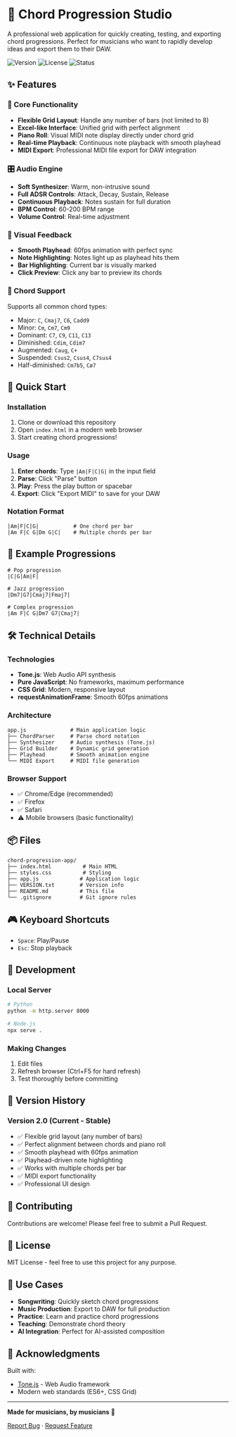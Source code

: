 # 🎵 Chord Progression Studio

A professional web application for quickly creating, testing, and exporting chord progressions. Perfect for musicians who want to rapidly develop ideas and export them to their DAW.

![Version](https://img.shields.io/badge/version-2.0-blue.svg)
![License](https://img.shields.io/badge/license-MIT-green.svg)
![Status](https://img.shields.io/badge/status-stable-success.svg)

## ✨ Features

### 🎹 Core Functionality
- **Flexible Grid Layout**: Handle any number of bars (not limited to 8)
- **Excel-like Interface**: Unified grid with perfect alignment
- **Piano Roll**: Visual MIDI note display directly under chord grid
- **Real-time Playback**: Continuous note playback with smooth playhead
- **MIDI Export**: Professional MIDI file export for DAW integration

### 🎛️ Audio Engine
- **Soft Synthesizer**: Warm, non-intrusive sound
- **Full ADSR Controls**: Attack, Decay, Sustain, Release
- **Continuous Playback**: Notes sustain for full duration
- **BPM Control**: 60-200 BPM range
- **Volume Control**: Real-time adjustment

### 🎨 Visual Feedback
- **Smooth Playhead**: 60fps animation with perfect sync
- **Note Highlighting**: Notes light up as playhead hits them
- **Bar Highlighting**: Current bar is visually marked
- **Click Preview**: Click any bar to preview its chords

### 🎼 Chord Support
Supports all common chord types:
- Major: `C`, `Cmaj7`, `C6`, `Cadd9`
- Minor: `Cm`, `Cm7`, `Cm9`
- Dominant: `C7`, `C9`, `C11`, `C13`
- Diminished: `Cdim`, `Cdim7`
- Augmented: `Caug`, `C+`
- Suspended: `Csus2`, `Csus4`, `C7sus4`
- Half-diminished: `Cm7b5`, `Cø7`

## 🚀 Quick Start

### Installation
1. Clone or download this repository
2. Open `index.html` in a modern web browser
3. Start creating chord progressions!

### Usage
1. **Enter chords**: Type `|Am|F|C|G|` in the input field
2. **Parse**: Click "Parse" button
3. **Play**: Press the play button or spacebar
4. **Export**: Click "Export MIDI" to save for your DAW

### Notation Format
```
|Am|F|C|G|           # One chord per bar
|Am F|C G|Dm G|C|    # Multiple chords per bar
```

## 🎯 Example Progressions

```
# Pop progression
|C|G|Am|F|

# Jazz progression
|Dm7|G7|Cmaj7|Fmaj7|

# Complex progression
|Am F|C G|Dm7 G7|Cmaj7|
```

## 🛠️ Technical Details

### Technologies
- **Tone.js**: Web Audio API synthesis
- **Pure JavaScript**: No frameworks, maximum performance
- **CSS Grid**: Modern, responsive layout
- **requestAnimationFrame**: Smooth 60fps animations

### Architecture
```
app.js              # Main application logic
├── ChordParser     # Parse chord notation
├── Synthesizer     # Audio synthesis (Tone.js)
├── Grid Builder    # Dynamic grid generation
├── Playhead        # Smooth animation engine
└── MIDI Export     # MIDI file generation
```

### Browser Support
- ✅ Chrome/Edge (recommended)
- ✅ Firefox
- ✅ Safari
- ⚠️ Mobile browsers (basic functionality)

## 📦 Files

```
chord-progression-app/
├── index.html          # Main HTML
├── styles.css          # Styling
├── app.js             # Application logic
├── VERSION.txt        # Version info
├── README.md          # This file
└── .gitignore         # Git ignore rules
```

## 🎮 Keyboard Shortcuts

- `Space`: Play/Pause
- `Esc`: Stop playback

## 🔧 Development

### Local Server
```bash
# Python
python -m http.server 8000

# Node.js
npx serve .
```

### Making Changes
1. Edit files
2. Refresh browser (Ctrl+F5 for hard refresh)
3. Test thoroughly before committing

## 📝 Version History

### Version 2.0 (Current - Stable)
- ✅ Flexible grid layout (any number of bars)
- ✅ Perfect alignment between chords and piano roll
- ✅ Smooth playhead with 60fps animation
- ✅ Playhead-driven note highlighting
- ✅ Works with multiple chords per bar
- ✅ MIDI export functionality
- ✅ Professional UI design

## 🤝 Contributing

Contributions are welcome! Please feel free to submit a Pull Request.

## 📄 License

MIT License - feel free to use this project for any purpose.

## 🎵 Use Cases

- **Songwriting**: Quickly sketch chord progressions
- **Music Production**: Export to DAW for full production
- **Practice**: Learn and practice chord progressions
- **Teaching**: Demonstrate chord theory
- **AI Integration**: Perfect for AI-assisted composition

## 🙏 Acknowledgments

Built with:
- [Tone.js](https://tonejs.github.io/) - Web Audio framework
- Modern web standards (ES6+, CSS Grid)

---

**Made for musicians, by musicians** 🎹

[Report Bug](../../issues) · [Request Feature](../../issues)
